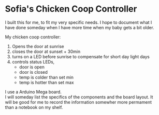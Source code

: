 # Sofia's Chicken Coop Controller

I built this for me, to fit my very specific needs. I hope to document what I have done someday when I have more time when my baby gets a bit older. 


My chicken coop controller:
1. Opens the door at sunrise
2. closes the door at sunset + 30min
3. turns on a LED before sunrise to compensate for short day light days
4. controls status LEDs, 
    - door is open
    - door is closed
    - temp is colder than set min
    - temp is hotter than set max
    
 I use a Arduino Mega board.   
 I will someday list the specifics of the components and the board layout. It will be good for me to record the information somewher more permament than a notebook on my shelf.
